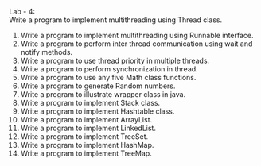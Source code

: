 Lab - 4:
<br>Write a program to implement multithreading using Thread class.<br>

1. Write a program to implement multithreading using Runnable interface.<br>
2. Write a program to perform inter thread communication using wait and notify methods.<br>
3. Write a program to use thread priority in multiple threads.<br>
4. Write a program to perform synchronization in thread.<br>
5. Write a program to use any five Math class functions.<br>
6. Write a program to generate Random numbers.<br>
7. Write a program to illustrate wrapper class in java.<br>
8. Write a program to implement Stack class.<br>
9. Write a program to implement Hashtable class.<br>
10. Write a program to implement ArrayList.<br>
11. Write a program to implement LinkedList.<br>
12. Write a program to implement TreeSet.<br>
13. Write a program to implement HashMap.<br>
14. Write a program to implement TreeMap.<br>